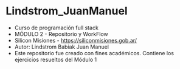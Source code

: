 # Lindstrom_JuanManuel
- Curso de programación full stack
- MÓDULO 2 - Repositorio y WorkFlow
- Silicon Misiones - https://siliconmisiones.gob.ar/
- Autor: Lindstrom Babiak Juan Manuel
- Este repositorio fue creado con fines académicos. Contiene los ejercicios resueltos del Módulo 1
